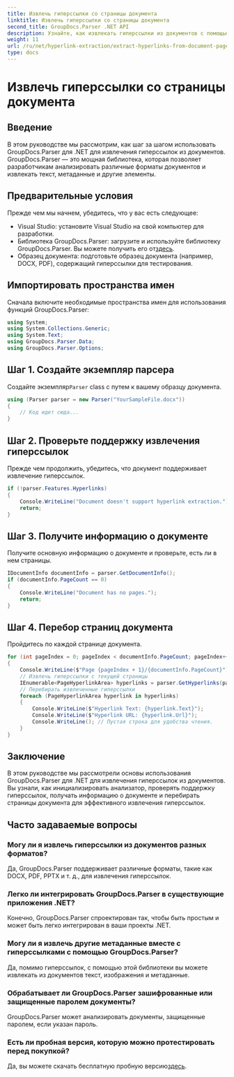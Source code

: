 ```yaml
---
title: Извлечь гиперссылки со страницы документа
linktitle: Извлечь гиперссылки со страницы документа
second_title: GroupDocs.Parser .NET API
description: Узнайте, как извлекать гиперссылки из документов с помощью GroupDocs.Parser для .NET. Пошаговое руководство по извлечению гиперссылок в C#.
weight: 11
url: /ru/net/hyperlink-extraction/extract-hyperlinks-from-document-page/
type: docs
---
```

# Извлечь гиперссылки со страницы документа

## Введение
В этом руководстве мы рассмотрим, как шаг за шагом использовать GroupDocs.Parser для .NET для извлечения гиперссылок из документов. GroupDocs.Parser — это мощная библиотека, которая позволяет разработчикам анализировать различные форматы документов и извлекать текст, метаданные и другие элементы.
## Предварительные условия
Прежде чем мы начнем, убедитесь, что у вас есть следующее:
- Visual Studio: установите Visual Studio на свой компьютер для разработки.
-  Библиотека GroupDocs.Parser: загрузите и используйте библиотеку GroupDocs.Parser. Вы можете получить его от[здесь](https://releases.groupdocs.com/parser/net/).
- Образец документа: подготовьте образец документа (например, DOCX, PDF), содержащий гиперссылки для тестирования.

## Импортировать пространства имен
Сначала включите необходимые пространства имен для использования функций GroupDocs.Parser:
```csharp
using System;
using System.Collections.Generic;
using System.Text;
using GroupDocs.Parser.Data;
using GroupDocs.Parser.Options;
```
## Шаг 1. Создайте экземпляр парсера
 Создайте экземпляр`Parser` class с путем к вашему образцу документа.
```csharp
using (Parser parser = new Parser("YourSampleFile.docx"))
{
    // Код идет сюда...
}
```
## Шаг 2. Проверьте поддержку извлечения гиперссылок
Прежде чем продолжить, убедитесь, что документ поддерживает извлечение гиперссылок.
```csharp
if (!parser.Features.Hyperlinks)
{
    Console.WriteLine("Document doesn't support hyperlink extraction.");
    return;
}
```
## Шаг 3. Получите информацию о документе
Получите основную информацию о документе и проверьте, есть ли в нем страницы.
```csharp
IDocumentInfo documentInfo = parser.GetDocumentInfo();
if (documentInfo.PageCount == 0)
{
    Console.WriteLine("Document has no pages.");
    return;
}
```
## Шаг 4. Перебор страниц документа
Пройдитесь по каждой странице документа.
```csharp
for (int pageIndex = 0; pageIndex < documentInfo.PageCount; pageIndex++)
{
    Console.WriteLine($"Page {pageIndex + 1}/{documentInfo.PageCount}");
    // Извлечь гиперссылки с текущей страницы
    IEnumerable<PageHyperlinkArea> hyperlinks = parser.GetHyperlinks(pageIndex);
    // Перебирать извлеченные гиперссылки
    foreach (PageHyperlinkArea hyperlink in hyperlinks)
    {
        Console.WriteLine($"Hyperlink Text: {hyperlink.Text}");
        Console.WriteLine($"Hyperlink URL: {hyperlink.Url}");
        Console.WriteLine(); // Пустая строка для удобства чтения.
    }
}
```

## Заключение
В этом руководстве мы рассмотрели основы использования GroupDocs.Parser для .NET для извлечения гиперссылок из документов. Вы узнали, как инициализировать анализатор, проверять поддержку гиперссылок, получать информацию о документе и перебирать страницы документа для эффективного извлечения гиперссылок.

## Часто задаваемые вопросы
### Могу ли я извлечь гиперссылки из документов разных форматов?
Да, GroupDocs.Parser поддерживает различные форматы, такие как DOCX, PDF, PPTX и т. д., для извлечения гиперссылок.
### Легко ли интегрировать GroupDocs.Parser в существующие приложения .NET?
Конечно, GroupDocs.Parser спроектирован так, чтобы быть простым и может быть легко интегрирован в ваши проекты .NET.
### Могу ли я извлечь другие метаданные вместе с гиперссылками с помощью GroupDocs.Parser?
Да, помимо гиперссылок, с помощью этой библиотеки вы можете извлекать из документов текст, изображения и метаданные.
### Обрабатывает ли GroupDocs.Parser зашифрованные или защищенные паролем документы?
GroupDocs.Parser может анализировать документы, защищенные паролем, если указан пароль.
### Есть ли пробная версия, которую можно протестировать перед покупкой?
 Да, вы можете скачать бесплатную пробную версию[здесь](https://releases.groupdocs.com/).